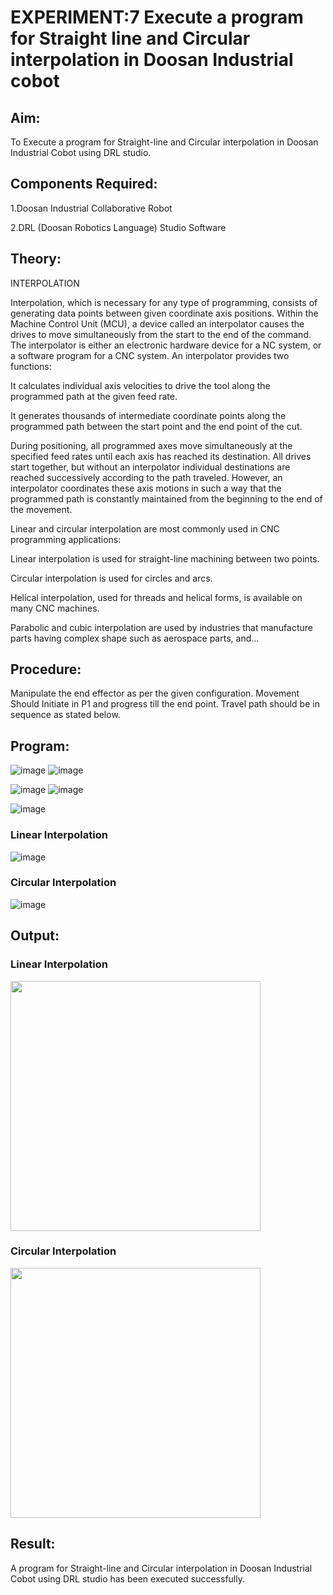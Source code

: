 # EXPERIMENT:7 Execute a program for Straight line and Circular interpolation in Doosan Industrial cobot

## Aim: 
To Execute a program for Straight-line and Circular interpolation in Doosan Industrial Cobot using DRL studio.

## Components Required:

1.Doosan Industrial Collaborative Robot

2.DRL (Doosan Robotics Language) Studio Software

## Theory: 
INTERPOLATION

Interpolation, which is necessary for any type of programming, consists of generating data points between given coordinate axis positions. Within the Machine Control Unit (MCU), a device called an interpolator causes the drives to move simultaneously from the start to the end of the command. The interpolator is either an electronic hardware device for a NC system, or a software program for a CNC system. An interpolator provides two functions:

It calculates individual axis velocities to drive the tool along the programmed path at the given feed rate.

It generates thousands of intermediate coordinate points along the programmed path between the start point and the end point of the cut.

During positioning, all programmed axes move simultaneously at the specified feed rates until each axis has reached its destination. All drives start together, but without an interpolator individual destinations are reached successively according to the path traveled. However, an interpolator coordinates these axis motions in such a way that the programmed path is constantly maintained from the beginning to the end of the movement.

Linear and circular interpolation are most commonly used in CNC programming applications:

Linear interpolation is used for straight-line machining between two points.

Circular interpolation is used for circles and arcs.

Helical interpolation, used for threads and helical forms, is available on many CNC machines.

Parabolic and cubic interpolation are used by industries that manufacture parts having complex shape such as aerospace parts, and...

## Procedure:

Manipulate the end effector as per the given configuration. Movement Should Initiate in P1 and progress till the end point. Travel path should be in sequence as stated below.


## Program:

![image](https://user-images.githubusercontent.com/75413726/206198383-0a55a5d0-ab31-4d18-947b-8724a309b9ec.png)
![image](https://user-images.githubusercontent.com/75413726/206198411-fbf9ecf6-1570-4c17-91df-2dde9ecee6f0.png)

![image](https://user-images.githubusercontent.com/75413726/206198452-8aa0f677-8187-4ab4-b774-629bc5bfc1df.png)
![image](https://user-images.githubusercontent.com/75413726/206198499-c2791b4a-78e9-4e57-bee6-c75ea6f5e1a1.png)

![image](https://user-images.githubusercontent.com/75413726/206198515-fe909bb4-38fa-4544-932d-1c4fcfd59862.png)

### Linear Interpolation
![image](https://user-images.githubusercontent.com/75413726/206198563-aae901aa-df9c-4ebe-a537-d441efbf922f.png)

### Circular Interpolation
![image](https://user-images.githubusercontent.com/75413726/206198619-93b083c0-c7ed-4c83-997d-3071ba742c4c.png)

## Output:
### Linear Interpolation
<img src="https://user-images.githubusercontent.com/75413726/206198662-b49c14f6-bb46-4e48-84e8-d8d356a5f94a.png" width="400" />


### Circular Interpolation
<img src="https://user-images.githubusercontent.com/75413726/206198760-c8cc237e-65fe-4710-b817-6dc1481f08c2.png" height="400" />

## Result: 

A program for Straight-line and Circular interpolation in Doosan Industrial Cobot using DRL studio has been executed successfully.

 
